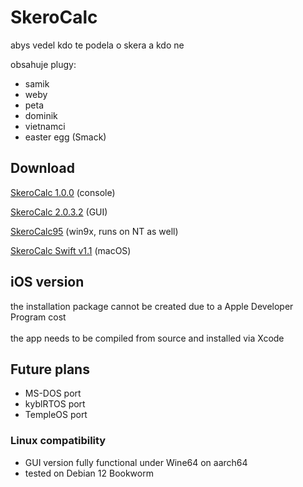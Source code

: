 # SkeroCalc
abys vedel kdo te podela o skera a kdo ne

obsahuje plugy:
- samik
- weby
- peta
- dominik
- vietnamci
- easter egg (Smack)

## Download
[SkeroCalc 1.0.0](https://github.com/denyyys/skerocalc/releases/tag/release) (console)

[SkeroCalc 2.0.3.2](https://github.com/denyyys/skerocalc/releases/tag/release232) (GUI)

[SkeroCalc95](https://raw.githubusercontent.com/denyyys/skerocalc/refs/heads/main/win9x_ver/SCalc95setup.zip) (win9x, runs on NT as well)

[SkeroCalc Swift v1.1](https://raw.githubusercontent.com/denyyys/skerocalc/refs/heads/main/macOS_ver/SkeroCalc%20v1.1%20macOS.zip) (macOS)

## iOS version
the installation package cannot be created due to a Apple Developer Program cost <br><br>
the app needs to be compiled from source and installed via Xcode

## Future plans
 - MS-DOS port
 - kyblRTOS port
 - TempleOS port

### Linux compatibility
- GUI version fully functional under Wine64 on aarch64
- tested on Debian 12 Bookworm
